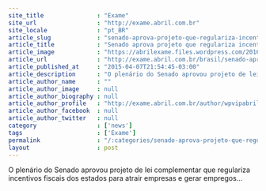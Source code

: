 ```yaml
---
site_title               : "Exame"
site_url                 : "http://exame.abril.com.br"
site_locale              : "pt_BR"
article_slug             : "senado-aprova-projeto-que-regulariza-incentivos-fiscais"
article_title            : "Senado aprova projeto que regulariza incentivos fiscais"
article_image            : "https://abrilexame.files.wordpress.com/2016/09/size_960_16_9_senado-federal-plenario-jpg.jpg?quality=70&strip=all&w=960"
article_url              : "http://exame.abril.com.br/brasil/senado-aprova-projeto-que-regulariza-incentivos-fiscais/"
article_published_at     : "2015-04-07T21:54:45-03:00"
article_description      : "O plenário do Senado aprovou projeto de lei complementar que regulariza incentivos fiscais dos estados para atrair empresas e gerar empregos..."
article_author_name      : ""
article_author_image     : null
article_author_biography : null
article_author_profile   : "http://exame.abril.com.br/author/wpvipabril/"
article_author_facebook  : null
article_author_twitter   : null
category                 : ['news']
tags                     : ['Exame']
permalink                : "/:categories/senado-aprova-projeto-que-regulariza-incentivos-fiscais/"
layout                   : post
---
```


O plenário do Senado aprovou projeto de lei complementar que regulariza incentivos fiscais dos estados para atrair empresas e gerar empregos...
